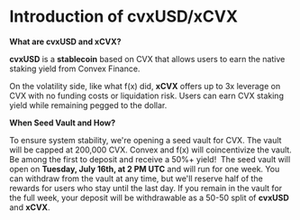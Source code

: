 # Introduction of cvxUSD/xCVX

**What are cvxUSD and xCVX?**

**cvxUSD** is a **stablecoin** based on CVX that allows users to earn the native staking yield from Convex Finance.&#x20;

On the volatility side, like what f(x) did, **xCVX** offers up to 3x leverage on CVX with no funding costs or liquidation risk. Users can earn CVX staking yield while remaining pegged to the dollar.

**When Seed Vault and How?**

To ensure system stability, we're opening a seed vault for CVX. The vault will be capped at 200,000 CVX. Convex and f(x) will coincentivize the vault. Be among the first to deposit and receive a 50%+ yield! ​ The seed vault will open on **Tuesday, July 16th, at 2 PM UTC** and will run for one week. You can withdraw from the vault at any time, but we'll reserve half of the rewards for users who stay until the last day. If you remain in the vault for the full week, your deposit will be withdrawable as a 50-50 split of **cvxUSD** and **xCVX**.
